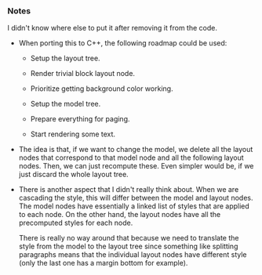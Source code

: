 ### Notes

I didn't know where else to put it after removing it from the code.

-   When porting this to C++, the following roadmap could be used:

    -   Setup the layout tree.

    -   Render trivial block layout node.

    -   Prioritize getting background color working.

    -   Setup the model tree.

    -   Prepare everything for paging.

    -   Start rendering some text.

-   The idea is that, if we want to change the model, we delete all the layout nodes that correspond to that model node and all the following layout nodes.
    Then, we can just recompute these.
    Even simpler would be, if we just discard the whole layout tree.

-   There is another aspect that I didn't really think about.
    When we are cascading the style, this will differ between the model and layout nodes.
    The model nodes have essentially a linked list of styles that are applied to each node.
    On the other hand, the layout nodes have all the precomputed styles for each node.

    There is really no way around that because we need to translate the style from the model to the layout tree since something like splitting paragraphs
    means that the individual layout nodes have different style (only the last one has a margin bottom for example).
